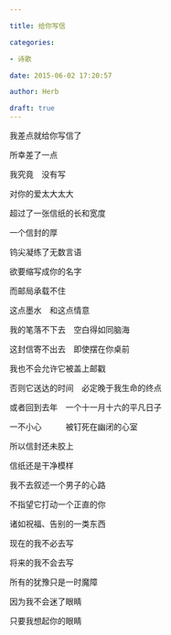 ```yaml
---

title: 给你写信

categories:

- 诗歌

date: 2015-06-02 17:20:57

author: Herb

draft: true
---
```


我差点就给你写信了

所幸差了一点

我究竟　没有写



对你的爱太大太大

超过了一张信纸的长和宽度

一个信封的厚

钨尖凝练了无数言语

欲要缩写成你的名字

而邮局承载不住

这点墨水　和这点情意



我的笔落不下去　空白得如同脑海

这封信寄不出去　即使摆在你桌前

我也不会允许它被盖上邮戳

否则它送达的时间　必定晚于我生命的终点

或者回到去年　一个十一月十六的平凡日子

一不小心　　　被钉死在幽闭的心室



所以信封还未胶上

信纸还是干净模样

我不去叙述一个男子的心路

不指望它打动一个正直的你



诸如祝福、告别的一类东西

现在的我不必去写

将来的我不会去写

所有的犹豫只是一时魔障



因为我不会迷了眼睛

只要我想起你的眼睛